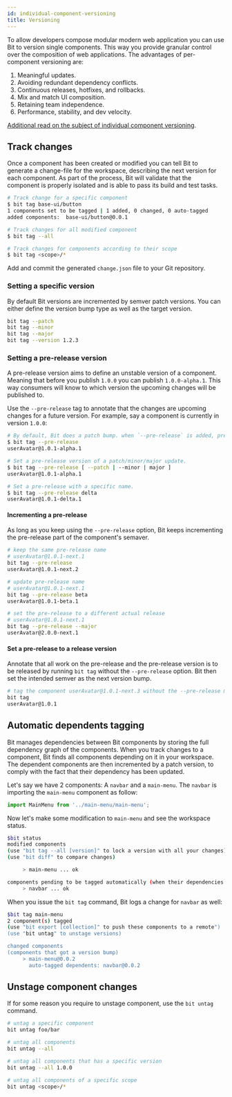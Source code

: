 ```yaml
---
id: individual-component-versioning
title: Versioning
---
```


To allow developers compose modular modern web application you can use Bit to version single components. This way you provide granular control over the composition of web applications. The advantages of per-component versioning are:

1. Meaningful updates.
1. Avoiding redundant dependency conflicts.
1. Continuous releases, hotfixes, and rollbacks.
1. Mix and match UI composition.
1. Retaining team independence.
1. Performance, stability, and dev velocity.

[Additional read on the subject of individual component versioning](https://blog.bitsrc.io/versioning-independent-ui-components-why-and-how-7ea60d8be5f2).

## Track changes

Once a component has been created or modified you can tell Bit to generate a change-file for the workspace, describing the next version for each component. As part of the process, Bit will validate that the component is properly isolated and is able to pass its build and test tasks.

```sh
# Track change for a specific component
$ bit tag base-ui/button
1 components set to be tagged | 1 added, 0 changed, 0 auto-tagged
added components:  base-ui/button@0.0.1

# Track changes for all modified component
$ bit tag --all

# Track changes for components according to their scope
$ bit tag <scope>/*
```

Add and commit the generated `change.json` file to your Git repository.

### Setting a specific version

By default Bit versions are incremented by semver patch versions. You can either define the version bump type as well as the target version.

```sh
bit tag --patch
bit tag --minor
bit tag --major
bit tag --version 1.2.3
```

### Setting a pre-release version

A pre-release version aims to define an unstable version of a component. Meaning that before you publish `1.0.0` you can publish `1.0.0-alpha.1`. This way consumers will know to which version the upcoming changes will be published to.

Use the `--pre-release` tag to annotate that the changes are upcoming changes for a future version. For example, say a component is currently in version `1.0.0`:

```sh
# By default, Bit does a patch bump. when `--pre-release` is added, pre-release is for a patch change.
$ bit tag --pre-release
userAvatar@1.0.1-alpha.1

# Set a pre-release version of a patch/minor/major update.
$ bit tag --pre-release [ --patch | --minor | major ]
userAvatar@1.0.1-alpha.1

# Set a pre-release with a specific name.
$ bit tag --pre-release delta
userAvatar@1.0.1-delta.1
```

#### Incrementing a pre-release

As long as you keep using the `--pre-release` option, Bit keeps incrementing the pre-release part of the component's semaver.

```sh
# keep the same pre-release name
# userAvatar@1.0.1-next.1
bit tag --pre-release
userAvatar@1.0.1-next.2

# update pre-release name
# userAvatar@1.0.1-next.1
bit tag --pre-release beta
userAvatar@1.0.1-beta.1

# set the pre-release to a different actual release
# userAvatar@1.0.1-next.1
bit tag --pre-release --major
userAvatar@2.0.0-next.1
```

#### Set a pre-release to a release version

Annotate that all work on the pre-release and the pre-release version is to be released by running `bit tag` without the `--pre-release` option. Bit then set the intended semver as the next version bump.

```sh
# tag the component userAvatar@1.0.1-next.3 without the --pre-release makes Bit tag it as 1.0.1, as it was the intended version.
bit tag
userAvatar@1.0.1
```

## Automatic dependents tagging

Bit manages dependencies between Bit components by storing the full dependency graph of the components. When you track changes to a component, Bit finds all components depending on it in your workspace. The dependent components are then incremented by a patch version, to comply with the fact that their dependency has been updated.

Let's say we have 2 components: A `navbar` and a `main-menu`. The `navbar` is importing the `main-menu` component as follow:

```typescript
import MainMenu from '../main-menu/main-menu';
```

Now let's make some modification to `main-menu` and see the workspace status.

```sh
$bit status
modified components
(use "bit tag --all [version]" to lock a version with all your changes)
(use "bit diff" to compare changes)

     > main-menu ... ok

components pending to be tagged automatically (when their dependencies are tagged)
     > navbar ... ok
```

When you issue the `bit tag` command, Bit logs a change for `navbar` as well:

```sh
$bit tag main-menu
2 component(s) tagged
(use "bit export [collection]" to push these components to a remote")
(use "bit untag" to unstage versions)

changed components
(components that got a version bump)
     > main-menu@0.0.2
       auto-tagged dependents: navbar@0.0.2
```

## Unstage component changes

If for some reason you require to unstage component, use the `bit untag` command.

```sh
# untag a specific component
bit untag foo/bar

# untag all components
bit untag --all

# untag all components that has a specific version
bit untag --all 1.0.0

# untag all components of a specific scope
bit untag <scope>/*
```
